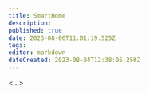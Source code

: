 ```yaml
---
title: SmartHome
description: 
published: true
date: 2023-08-06T11:01:19.525Z
tags: 
editor: markdown
dateCreated: 2023-08-04T12:38:05.250Z
---
```


<...>

